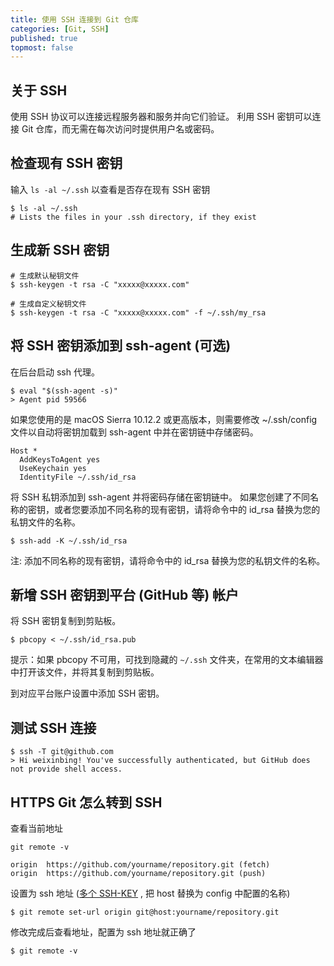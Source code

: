 ```yaml
---
title: 使用 SSH 连接到 Git 仓库
categories: [Git, SSH]
published: true
topmost: false
---
```


## 关于 SSH

使用 SSH 协议可以连接远程服务器和服务并向它们验证。 利用 SSH 密钥可以连接 Git 仓库，而无需在每次访问时提供用户名或密码。

## 检查现有 SSH 密钥

输入 `ls -al ~/.ssh` 以查看是否存在现有 SSH 密钥

```
$ ls -al ~/.ssh
# Lists the files in your .ssh directory, if they exist
```

## 生成新 SSH 密钥

```
# 生成默认秘钥文件
$ ssh-keygen -t rsa -C "xxxxx@xxxxx.com"

# 生成自定义秘钥文件
$ ssh-keygen -t rsa -C "xxxxx@xxxxx.com" -f ~/.ssh/my_rsa
```

## 将 SSH 密钥添加到 ssh-agent (可选)

在后台启动 ssh 代理。

```
$ eval "$(ssh-agent -s)"
> Agent pid 59566
```

如果您使用的是 macOS Sierra 10.12.2 或更高版本，则需要修改 ~/.ssh/config 文件以自动将密钥加载到 ssh-agent 中并在密钥链中存储密码。

```
Host *
  AddKeysToAgent yes
  UseKeychain yes
  IdentityFile ~/.ssh/id_rsa
```

将 SSH 私钥添加到 ssh-agent 并将密码存储在密钥链中。 如果您创建了不同名称的密钥，或者您要添加不同名称的现有密钥，请将命令中的 id_rsa 替换为您的私钥文件的名称。

```
$ ssh-add -K ~/.ssh/id_rsa
```

注: 添加不同名称的现有密钥，请将命令中的 id_rsa 替换为您的私钥文件的名称。

## 新增 SSH 密钥到平台 (GitHub 等) 帐户

将 SSH 密钥复制到剪贴板。

```
$ pbcopy < ~/.ssh/id_rsa.pub
```

提示：如果 pbcopy 不可用，可找到隐藏的 `~/.ssh` 文件夹，在常用的文本编辑器中打开该文件，并将其复制到剪贴板。

到对应平台账户设置中添加 SSH 密钥。

## 测试 SSH 连接

```
$ ssh -T git@github.com
> Hi weixinbing! You've successfully authenticated, but GitHub does not provide shell access.
```

## HTTPS Git 怎么转到 SSH

查看当前地址

`git remote -v`

```
origin  https://github.com/yourname/repository.git (fetch)
origin  https://github.com/yourname/repository.git (push)
```

设置为 ssh 地址 ([多个 SSH-KEY](https://weixinbing.github.io/2018/04/28/git-%E7%AE%A1%E7%90%86%E5%A4%9A%E4%B8%AASSH-KEY/) , 把 host 替换为 config 中配置的名称)

```
$ git remote set-url origin git@host:yourname/repository.git
```

修改完成后查看地址，配置为 ssh 地址就正确了

```
$ git remote -v
```
